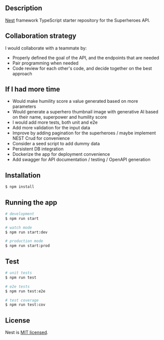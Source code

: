 ## Description

[Nest](https://github.com/nestjs/nest) framework TypeScript starter repository for the Superheroes API.

## Collaboration strategy

I would collaborate with a teammate by:

- Properly defined the goal of the API, and the endpoints that are needed
- Pair programming when needed
- Code review for each other's code, and decide together on the best approach

## If I had more time

- Would make humility score a value generated based on more parameters
- Would generate a superhero thumbnail image with generative AI based on their name, superpower and humility score
- I would add more tests, both unit and e2e
- Add more validation for the input data
- Improve by adding pagination for the superheroes / maybe implement NEST Crud for convenience
- Consider a seed script to add dummy data
- Persistent DB integration
- Dockerize the app for deployment convenience
- Add swagger for API documentation / testing / OpenAPI generation


## Installation

```bash
$ npm install
```

## Running the app

```bash
# development
$ npm run start

# watch mode
$ npm run start:dev

# production mode
$ npm run start:prod
```

## Test

```bash
# unit tests
$ npm run test

# e2e tests
$ npm run test:e2e

# test coverage
$ npm run test:cov
```

## License

Nest is [MIT licensed](LICENSE).
